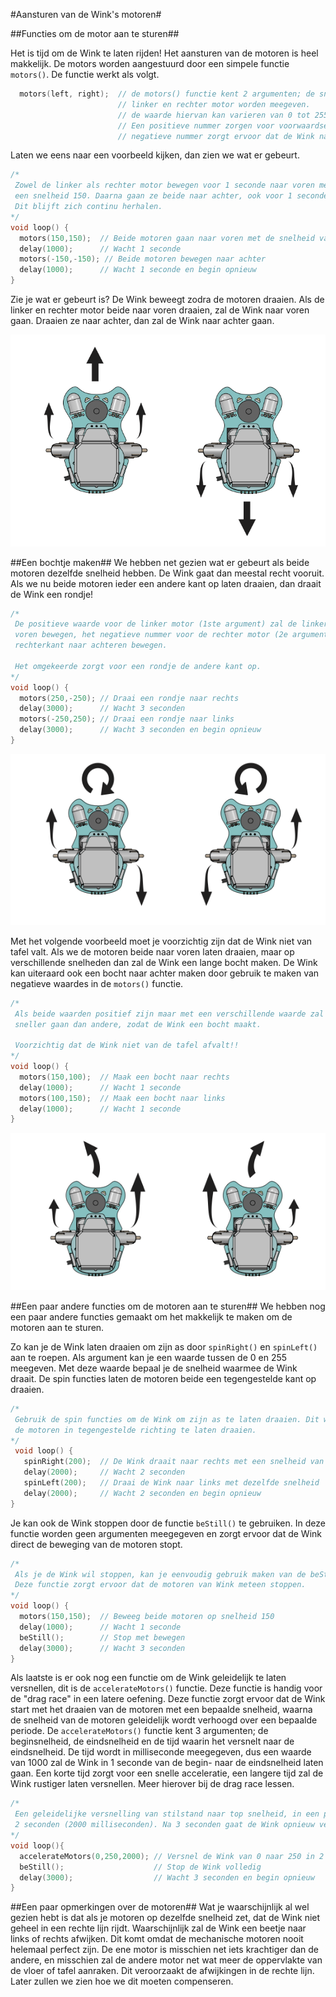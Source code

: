 #Aansturen van de Wink's motoren#

##Functies om de motor aan te sturen##

Het is tijd om de Wink te laten rijden! Het aansturen van de motoren is heel makkelijk. De motors worden aangestuurd door een simpele functie `motors()`. De functie werkt als volgt.

``` c
  motors(left, right); 	// de motors() functie kent 2 argumenten; de snelheid van de 
						// linker en rechter motor worden meegeven.
						// de waarde hiervan kan varieren van 0 tot 255.
						// Een positieve nummer zorgen voor voorwaardse beweging, een
						// negatieve nummer zorgt ervoor dat de Wink naar achter beweegt.

```

Laten we eens naar een voorbeeld kijken, dan zien we wat er gebeurt.

``` c
/*
 Zowel de linker als rechter motor bewegen voor 1 seconde naar voren met 
 een snelheid 150. Daarna gaan ze beide naar achter, ook voor 1 seconde. 
 Dit blijft zich continu herhalen.
*/
void loop() {
  motors(150,150); 	// Beide motoren gaan naar voren met de snelheid van 150
  delay(1000); 		// Wacht 1 seconde
  motors(-150,-150); // Beide motoren bewegen naar achter
  delay(1000);		// Wacht 1 seconde en begin opnieuw
}
```

Zie je wat er gebeurt is? De Wink beweegt zodra de motoren draaien. Als de linker en rechter motor beide naar voren draaien, zal de Wink naar voren gaan. Draaien ze naar achter, dan zal de Wink naar achter gaan.

![Wink motoren](https://github.com/meijerpeter/winktutorial-nl/blob/master/img/wink-motor-directions.png)

##Een bochtje maken##
We hebben net gezien wat er gebeurt als beide motoren dezelfde snelheid hebben. De Wink gaat dan meestal recht vooruit. Als we nu beide motoren ieder een andere kant op laten draaien, dan draait de Wink een rondje!

``` c
/*
 De positieve waarde voor de linker motor (1ste argument) zal de linker kant naar 
 voren bewegen, het negatieve nummer voor de rechter motor (2e argument) zal de 
 rechterkant naar achteren bewegen.
 
 Het omgekeerde zorgt voor een rondje de andere kant op.
*/
void loop() {
  motors(250,-250);	// Draai een rondje naar rechts
  delay(3000); 		// Wacht 3 seconden
  motors(-250,250); // Draai een rondje naar links
  delay(3000);		// Wacht 3 seconden en begin opnieuw 
}
```

![Wink rondje](https://github.com/meijerpeter/winktutorial-nl/blob/master/img/wink-motor-directions-2.png)

Met het volgende voorbeeld moet je voorzichtig zijn dat de Wink niet van tafel valt. Als we de motoren beide naar voren laten draaien, maar op verschillende snelheden dan zal de Wink een lange bocht maken. De Wink kan uiteraard ook een bocht naar achter maken door gebruik te maken van negatieve waardes in de `motors()` functie.

``` c
/*
 Als beide waarden positief zijn maar met een verschillende waarde zal de ene motor 
 sneller gaan dan andere, zodat de Wink een bocht maakt.
 
 Voorzichtig dat de Wink niet van de tafel afvalt!!
*/
void loop() {
  motors(150,100);	// Maak een bocht naar rechts
  delay(1000); 		// Wacht 1 seconde
  motors(100,150); 	// Maak een bocht naar links
  delay(1000);		// Wacht 1 seconde
}
```

![Wink bocht](https://github.com/meijerpeter/winktutorial-nl/blob/master/img/wink-motor-directions-3.png)

##Een paar andere functies om de motoren aan te sturen##
We hebben nog een paar andere functies gemaakt om het makkelijk te maken om de motoren aan te sturen.

Zo kan je de Wink laten draaien om zijn as door `spinRight()` en `spinLeft()` aan te roepen. Als argument kan je een waarde tussen de 0 en 255 meegeven. Met deze waarde bepaal je de snelheid waarmee de Wink draait. De spin functies laten de motoren beide een tegengestelde kant op draaien.

``` c
/*
 Gebruik de spin functies om de Wink om zijn as te laten draaien. Dit wordt gedaan door
 de motoren in tegengestelde richting te laten draaien.
*/
 void loop() {
   spinRight(200);	// De Wink draait naar rechts met een snelheid van 200
   delay(2000); 	// Wacht 2 seconden
   spinLeft(200); 	// Draai de Wink naar links met dezelfde snelheid
   delay(2000);		// Wacht 2 seconden en begin opnieuw
}
```

Je kan ook de Wink stoppen door de functie `beStill()` te gebruiken. In deze functie worden geen argumenten meegegeven en zorgt ervoor dat de Wink direct de beweging van de motoren stopt.

``` c
/*
 Als je de Wink wil stoppen, kan je eenvoudig gebruik maken van de beStill(); functie.
 Deze functie zorgt ervoor dat de motoren van Wink meteen stoppen.
*/
void loop() {
  motors(150,150);	// Beweeg beide motoren op snelheid 150
  delay(1000); 		// Wacht 1 seconde
  beStill(); 		// Stop met bewegen
  delay(3000);		// Wacht 3 seconden
}
```

Als laatste is er ook nog een functie om de Wink geleidelijk te laten versnellen, dit is de `accelerateMotors()` functie. Deze functie is handig voor de "drag race" in een latere oefening. Deze functie zorgt ervoor dat de Wink start met het draaien van de motoren met een bepaalde snelheid, waarna de snelheid van de motoren geleidelijk wordt verhoogd over een bepaalde periode. De `accelerateMotors()` functie kent 3 argumenten; de beginsnelheid, de eindsnelheid en de tijd waarin het versnelt naar de eindsnelheid. De tijd wordt in milliseconde meegegeven, dus een waarde van 1000 zal de Wink in 1 seconde van de begin- naar de eindsnelheid laten gaan. Een korte tijd zorgt voor een snelle acceleratie, een langere tijd zal de Wink rustiger laten versnellen. Meer hierover bij de drag race lessen.

``` c
/*
 Een geleidelijke versnelling van stilstand naar top snelheid, in een periode van 
 2 seconden (2000 milliseconden). Na 3 seconden gaat de Wink opnieuw versnellen.
*/
void loop(){
  accelerateMotors(0,250,2000); // Versnel de Wink van 0 naar 250 in 2 seconden
  beStill(); 					// Stop de Wink volledig
  delay(3000); 					// Wacht 3 seconden en begin opnieuw 
}
```

##Een paar opmerkingen over de motoren##
Wat je waarschijnlijk al wel gezien hebt is dat als je motoren op dezelfde snelheid zet, dat de Wink niet geheel in een rechte lijn rijdt. Waarschijnlijk zal de Wink een beetje naar links of rechts afwijken. Dit komt omdat de mechanische motoren nooit helemaal perfect zijn. De ene motor is misschien net iets krachtiger dan de andere, en misschien zal de andere motor net wat meer de oppervlakte van de vloer of tafel aanraken. Dit veroorzaakt de afwijkingen in de rechte lijn. Later zullen we zien hoe we dit moeten compenseren. 
